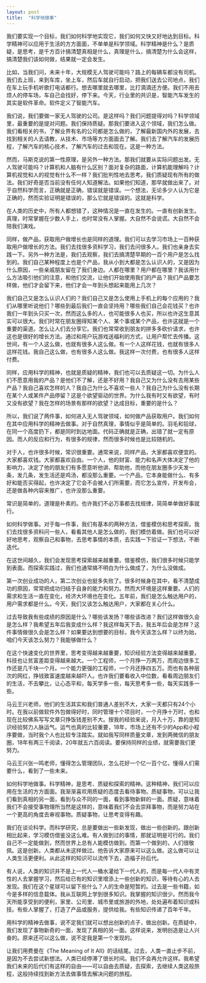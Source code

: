 ```yaml
---
layout: post
title:  "科学地做事"
---
```


我们要实现一个目标，我们如何科学地实现它，我们如何又快又好地达到目标。科学精神可以应用于生活的方方面面，不单单是科学领域。科学精神是什么？是质疑，是思考，是千方百计搞清楚真相是什么，真理是什么，搞清楚为什么会这样，搞清楚我们该如何做，结果就一定会发生。

比如，当我们问，未来十年，大规模无人驾驶可能吗？路上的每辆车都没有司机。我们去上班，来到车库，坐上车，然后车就自行启动，把我们送去公司地点，我们在车上玩手机听歌打电话都行。想去哪里就去哪里，比打滴滴还方便。我们不用去烦人的停车场，车自己会找好，停下来。今天，行业里的共识是，智能汽车发生的其实是软件革命。软件定义了智能汽车。

我们说，我们要做一家无人驾驶的公司。是这样吗？我们问题提得对吗？科学领域里，最重要的是提对问题。我们保持质疑。那我们要进入这个领域，我们怎么做。我们看相关的书，了解业界有名的公司都是怎么做的，了解最新国内外的发展，去找到相关的人去请教，从技术、市场等方方面面去了解。我们去了解汽车的发展历程，了解汽车的核心技术，了解汽车的过去和现在。这是一种方法。

然而，马斯克说的第一性原理，是另外一种方法。那我们就要从实际问题出发。无人驾驶可能吗？计算机和人脑有什么区别？面对复杂的路面，计算机能理解吗？计算机视觉和人的视觉有什么不一样？我们批判性地去思考。我们质疑现有所有的做法。我们好奇是否当前没有任何人知道解法。如果他们知道，那早就做出来了。对于自然科学而言，正确就是正确，错误就是错误。一个想法，无论多少人认为它是正确的，然而实验证明是错误的，那么它就是错误的。这就是科学。

在人类的历史中，所有人都想错了，这种情况是一直在发生的。一直有创新发生。真理，时常掌握在少数人手上，也时常没有人掌握。大自然不会说谎。大自然不会陪我们演戏。

同样，做产品，获取用户做增长也是同样的道理。我们可以去学习市场上一百种获取用户做增长的方法。我们去找很多资料学习，我们去问很多人。我们也亲身去实践一下。另外一种方法是，我们去观察，我们去搞清楚早期的一百个用户是怎么找到的。我们自己某种程度上也是个产品，我从小到大都是怎么认识人的，又是因为什么原因，一些亲戚朋友留在了我们身边。人都在哪里？用户都在哪里？我该用什么方法吸引他们的注意，和他们交流，让他们开始使用我们的产品？我们产品要怎样做，他们才会留下来，他们才会一年到头想起来能用上几次？

我们自己又是怎么认识人们的？我们自己又是怎么使用上手机上的每个应用的？我们从哪里听说他们？哪些到最后我们一直会坚持用？哪些我们自己会花钱买？也许我们一年到头只买一次，然而这么多的人，也可能很多人也买，所以也许这生意其实可以很大。我们时常在朋友圈得知某个人、某个事或某个产品，也许这就是一个重要的渠道。怎么让人们去分享它。我们也常常收到朋友的拼多多砍价请求，也许这也是很好的增长方法。通过和用户玩游戏送福利的方式，让用户帮忙去传播。这世间，有一个人这么做，也就有很多人这么做。有一个人这样花钱，也就有很多人这样花钱。我自己这么做，也有很多人这么做。我这样一次付费，也有很多人这样付费。

同样，应用科学的精神，也就是质疑的精神，我们也可以去质疑这一切。为什么人们不愿意用我的产品？是他们不了解，还是不好用？我自己又为什么没有去用某些产品？我自己喜欢怎样的人？我自己为什么不喜欢一些人？我自己为什么没有长期在某个人或某件产品停留？这是个欲望驱动的世界。为什么我有时又有欲望，有时又没有欲望？我在怎样的场景有那样的欲望？达成目标，重要的是什么？

所以，我们说了两件事，如何进入无人驾驶领域，如何做产品获取用户。我们如何在其中应用科学的精神去做事。对于自然真理，事情似乎是简单的。羽毛和铅球，在同一个高度扔下，都是同时到达地面。代码正确就是正确，出错了就一定有原因。而人的反应和行为，有很多的规律，然而很多时候也是比较随机的。

对于人，也许很多时候，常识很重要。通常来说，同样产品，大家都喜欢便宜的。大家都喜欢钱。大家都喜欢自由。一个人，他的财富、能力和名声大体决定了他的影响力，决定了他的朋友们有多愿意听他讲、帮助他，而他在朋友圈多少天发一条，发几条，发生活还是鸡汤，都没那么重要。一个产品，它本身能做什么、有多好和能否买得起，也许决定了它会不会被人们所需要，而它怎么宣传，开发布会，还是做各种内容来推广，也许没那么重要。

常识是简单的，道理是朴素的。也许我们不必万事都去找规律，简简单单做好事就行。

如何科学做事。对于每一件事，我们有基本的两种方法，借鉴模仿和思考探索。我们去找很多资料问一些人，看看其他人是怎么做的，我们模仿着做。我们也可以好好地思考，观察自己和事物，去思考事情的本质，去实践一下验证一下想法，不断迭代。

在这世间越久，我们会发现思考探索越来越重要。借鉴模仿，我们很多时候只能学到表面。而探索实践过，我们也通常搞不明白为什么做成了，为什么没做成。

第一次创业成功的人，第二次创业也挺多失败了。很多时候身在其中，看不清楚成功的原因，常常把成功归结于自身的能力和努力。然而大环境是这样重要。人们的需求和生活一直在变化，经济大环境也在变化。五年前，我们是怎么触达用户的，用户需求都是什么。今天，我们又该怎么触达用户，大家都在关心什么。

过去导致我有些成绩的原因是什么？哪些该发扬？哪些该改进？我们这样做很久会是怎么样？我希望五年后我变成什么样？我这样每天下去，我五年后会是怎样？这件事情做很久会是怎么样？如果要达到想要的目标，我今天该怎么样？以终为始，咱们今天该怎么努力？我能够做什么？

在这个快速变化的世界里，思考变得越来越重要，知识经验方法变得越来越重要。科技也让贫富差距变得越来越大。一个工程师，一个月挣一万两万，而周边很多工作还是几千块一个月。一个能力更强的工程师，一个月还挣四五万。而也有各种层次的网红，挣钱致富速度越来越吓人。也许我们要看收入中位数，看看周边朋友们的生活，不去攀比，让心态平和，每天学多一些，每天思考多一些，每天实践多一些。

马云王兴老师，他们的生活其实和我们普通人差别不大，大家一天都只有24个小时。在我以前做软件外包做得好时，同时管理十个项目时，一个月挣十万时，也和现在比较佛系写写文章只挣饭钱差别不大。按我的经验来说，月入十万，靠的是知识经验努力人脉运气。运气也真的比较重要，18年，市场上还有不少的App和小程序要做，当时我个人也比较专注踏实。就如我写同样质量文章，发到两微信的朋友圈，18年有两三千阅读，20年就五六百阅读。要保持同样的业绩，就需要我们更努力。

马云王兴张一鸣老师，懂得怎么管理团队，怎么花好一个亿一百个亿，懂得人们需要什么，看到了一些未来。

如何科学地做事。科学精神，是思考、质疑和探索的精神。这种精神，我们可以应用在生活的方方面面。我渐渐喜欢用质疑的态度去看待事物。质疑事物，可以让我们看到真相的另一面，看到与众不同的一面，看到事物新鲜的一面。质疑，意味着我们不会接受事物理所当然是这样的，意味着我们不会去崇拜事物，而是努力站在一个更高的角度去审视事物。质疑事物，让思考变得有趣。

我们在谈论科学。而科学研究，总是要做出一些新发现，做出一些创新的。跟创新相比起来，学习模仿借鉴没这么难。有人做到过的事情，那就证明是可行的。我们自己不一定能做到，然而世界上总有人能模仿做到。而第一个做到的，人们很敬佩。这是创新。人类都从未这样做过。他告诉大家原来可以这么做。这么做可以让人类生活更便利。从此这样的知识可以流传下去，造福子孙后代。

有人说，人类的知识并不是上一代人一桶水灌给下一代人的，而是每一代人中有灵性的人去掌握学习，然后给已有的知识里增添上一些创新的知识，等待有心的人去发现。我们在这个星球可以留下些什么？人的生命是短暂的。过去是一些书籍，如今是多样的信息载体。我从互联网上学到很多知识。我掌握的知识很少。然而我今天所能享受到的便利，家里、公司里、城市里或旅游的外地，处处遍布着知识或科技。有些人掌握了，打造了产品或服务，提供给我。有些知识传递了百年千年。

用科学的精神去做事，说不定我们就可以想出创新的点子，做出创新。在质疑中，我们发现了事物新奇的一面，发现了真相的另一面。这样说来，发明创造是让人兴奋的。原来还可以这么做，说不定我是第一个发现的。

让我们用费曼在《The Meaning of It All》的话结尾。过去，人类一直止步不前，是因为不去尝试新想法。人类已经停滞了很长时间。我们不会再允许这样。我希望我们未来的后代们有这样的自由——可以自由去质疑，去探索，去继续人类这般旅程，这般持续找到新方法去做事情去解决问题的旅程。
